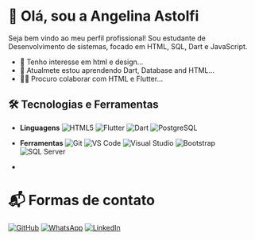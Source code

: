 # 👋 Olá, sou a Angelina Astolfi
Seja bem vindo ao meu perfil profissional! Sou estudante de Desenvolvimento de sistemas, focado em HTML, SQL, Dart e JavaScript.
- 👀 Tenho interesse em html e design...
- 🌱 Atualmete estou aprendendo Dart, Database and HTML...
- 🚀✨ Procuro colaborar com HTML e Flutter...

## 🛠️ **Tecnologias e Ferramentas**

- **Linguagens** ![HTML5](https://img.shields.io/badge/HTML5-E34F26?style=flat&logo=html5&logoColor=white) ![Flutter](https://img.shields.io/badge/Flutter-02569B?style=flat&logo=flutter&logoColor=white) ![Dart](https://img.shields.io/badge/Dart-0175C2?style=flat&logo=dart&logoColor=white) ![PostgreSQL](https://img.shields.io/badge/PostgreSQL-336791?style=flat&logo=postgresql&logoColor=white)

- **Ferramentas** ![Git](https://img.shields.io/badge/Git-F05032?style=flat&logo=git&logoColor=white) ![VS Code](https://img.shields.io/badge/VS%20Code-007ACC?style=flat&logo=visual-studio-code&logoColor=white)  ![Visual Studio](https://img.shields.io/badge/Visual%20Studio-5C2D91?style=flat&logo=visual-studio&logoColor=white) ![Bootstrap](https://img.shields.io/badge/Bootstrap-563D7C?style=flat&logo=bootstrap&logoColor=white) ![SQL Server](https://img.shields.io/badge/SQL%20Server-CC2927?style=flat&logo=microsoft-sql-server&logoColor=white)

- 
# 📬 Formas de contato

 [![GitHub](https://img.shields.io/badge/GitHub-6e5494?style=flat-square&logo=github&logoColor=white)](https://github.com/astolfiAngelina) [![WhatsApp](https://img.shields.io/badge/WhatsApp-4CAF50?style=flat-square&logo=whatsapp&logoColor=white)](https://wa.me/5516994125027) [![LinkedIn](https://img.shields.io/badge/LinkedIn-0077B5?style=flat-square&logo=linkedin&logoColor=white)](https://www.linkedin.com/in/angelina-astolfi-082920268/)

<!---
astolfiAngelina/astolfiAngelina is a ✨ special ✨ repository because its `README.md` (this file) appears on your GitHub profile.
You can click the Preview link to take a look at your changes.
--->
